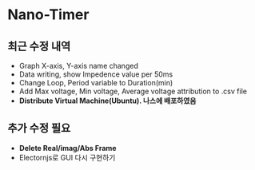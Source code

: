 # Nano-Timer

## 최근 수정 내역
- Graph X-axis, Y-axis name changed
- Data writing, show Impedence value per 50ms
- Change Loop, Period variable to Duration(min)
- Add Max voltage, Min voltage, Average voltage attribution to .csv file
- **Distribute Virtual Machine(Ubuntu). 나스에 배포하였음**
  
## 추가 수정 필요
- **Delete Real/imag/Abs Frame**
- Electornjs로 GUI 다시 구현하기

